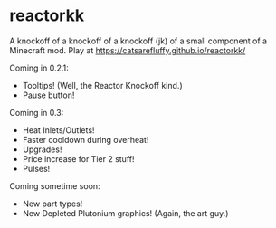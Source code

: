 # reactorkk
A knockoff of a knockoff of a knockoff (jk) of a small component of a Minecraft mod. Play at https://catsarefluffy.github.io/reactorkk/

Coming in 0.2.1:
* Tooltips! (Well, the Reactor Knockoff kind.)
* Pause button!

Coming in 0.3:
* Heat Inlets/Outlets!
* Faster cooldown during overheat!
* Upgrades!
* Price increase for Tier 2 stuff!
* Pulses!

Coming sometime soon:
* New part types!
* New Depleted Plutonium graphics! (Again, the art guy.)
